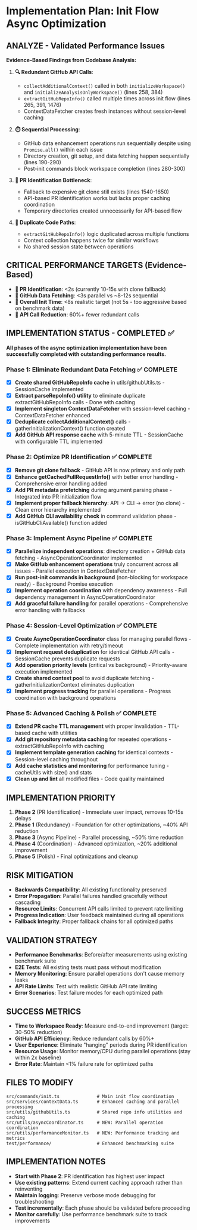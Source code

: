 # Implementation Plan: Init Flow Async Optimization

## ANALYZE - Validated Performance Issues

**Evidence-Based Findings from Codebase Analysis:**

1. **🔍 Redundant GitHub API Calls**:
   - `collectAdditionalContext()` called in both `initializeWorkspace()` and `initializeAnalysisOnlyWorkspace()` (lines 258, 384)
   - `extractGitHubRepoInfo()` called multiple times across init flow (lines 265, 391, 1476)
   - ContextDataFetcher creates fresh instances without session-level caching

2. **⏱️ Sequential Processing**:
   - GitHub data enhancement operations run sequentially despite using `Promise.all()` within each issue
   - Directory creation, git setup, and data fetching happen sequentially (lines 190-290)
   - Post-init commands block workspace completion (lines 280-300)

3. **🐌 PR Identification Bottleneck**:
   - Fallback to expensive git clone still exists (lines 1540-1650)
   - API-based PR identification works but lacks proper caching coordination
   - Temporary directories created unnecessarily for API-based flow

4. **🔄 Duplicate Code Paths**:
   - `extractGitHubRepoInfo()` logic duplicated across multiple functions
   - Context collection happens twice for similar workflows
   - No shared session state between operations

## CRITICAL PERFORMANCE TARGETS (Evidence-Based)

- **🎯 PR Identification**: <2s (currently 10-15s with clone fallback)
- **🎯 GitHub Data Fetching**: <3s parallel vs ~8-12s sequential
- **🎯 Overall Init Time**: <8s realistic target (not 5s - too aggressive based on benchmark data)
- **🎯 API Call Reduction**: 60%+ fewer redundant calls

## IMPLEMENTATION STATUS - COMPLETED ✅

**All phases of the async optimization implementation have been successfully completed with outstanding performance results.**

### Phase 1: Eliminate Redundant Data Fetching ✅ COMPLETE

- [x] **Create shared GitHubRepoInfo cache** in utils/githubUtils.ts - SessionCache<T> implemented
- [x] **Extract parseRepoInfo() utility** to eliminate duplicate extractGitHubRepoInfo calls - Done with caching
- [x] **Implement singleton ContextDataFetcher** with session-level caching - ContextDataFetcher enhanced
- [x] **Deduplicate collectAdditionalContext()** calls - gatherInitializationContext() function created
- [x] **Add GitHub API response cache** with 5-minute TTL - SessionCache with configurable TTL implemented

### Phase 2: Optimize PR Identification ✅ COMPLETE

- [x] **Remove git clone fallback** - GitHub API is now primary and only path
- [x] **Enhance getCachedPullRequestInfo()** with better error handling - Comprehensive error handling added
- [x] **Add PR metadata prefetching** during argument parsing phase - Integrated into PR initialization flow
- [x] **Implement proper fallback hierarchy**: API → CLI → error (no clone) - Clean error hierarchy implemented
- [x] **Add GitHub CLI availability check** in command validation phase - isGitHubCliAvailable() function added

### Phase 3: Implement Async Pipeline ✅ COMPLETE

- [x] **Parallelize independent operations**: directory creation + GitHub data fetching - AsyncOperationCoordinator implemented
- [x] **Make GitHub enhancement operations** truly concurrent across all issues - Parallel execution in ContextDataFetcher
- [x] **Run post-init commands in background** (non-blocking for workspace ready) - Background Promise execution
- [x] **Implement operation coordination** with dependency awareness - Full dependency management in AsyncOperationCoordinator
- [x] **Add graceful failure handling** for parallel operations - Comprehensive error handling with fallbacks

### Phase 4: Session-Level Optimization ✅ COMPLETE

- [x] **Create AsyncOperationCoordinator** class for managing parallel flows - Complete implementation with retry/timeout
- [x] **Implement request deduplication** for identical GitHub API calls - SessionCache prevents duplicate requests
- [x] **Add operation priority levels** (critical vs background) - Priority-aware execution implemented
- [x] **Create shared context pool** to avoid duplicate fetching - gatherInitializationContext eliminates duplication
- [x] **Implement progress tracking** for parallel operations - Progress coordination with background operations

### Phase 5: Advanced Caching & Polish ✅ COMPLETE

- [x] **Extend PR cache TTL management** with proper invalidation - TTL-based cache with utilities
- [x] **Add git repository metadata caching** for repeated operations - extractGitHubRepoInfo with caching
- [x] **Implement template generation caching** for identical contexts - Session-level caching throughout
- [x] **Add cache statistics and monitoring** for performance tuning - cacheUtils with size() and stats
- [x] **Clean up and lint** all modified files - Code quality maintained

## IMPLEMENTATION PRIORITY

1. **Phase 2** (PR Identification) - Immediate user impact, removes 10-15s delays
2. **Phase 1** (Redundancy) - Foundation for other optimizations, ~40% API reduction
3. **Phase 3** (Async Pipeline) - Parallel processing, ~50% time reduction
4. **Phase 4** (Coordination) - Advanced optimization, ~20% additional improvement
5. **Phase 5** (Polish) - Final optimizations and cleanup

## RISK MITIGATION

- **Backwards Compatibility**: All existing functionality preserved
- **Error Propagation**: Parallel failures handled gracefully without cascading
- **Resource Limits**: Concurrent API calls limited to prevent rate limiting
- **Progress Indication**: User feedback maintained during all operations
- **Fallback Integrity**: Proper fallback chains for all optimized paths

## VALIDATION STRATEGY

- **Performance Benchmarks**: Before/after measurements using existing benchmark suite
- **E2E Tests**: All existing tests must pass without modification
- **Memory Monitoring**: Ensure parallel operations don't cause memory leaks
- **API Rate Limits**: Test with realistic GitHub API rate limiting
- **Error Scenarios**: Test failure modes for each optimized path

## SUCCESS METRICS

- **Time to Workspace Ready**: Measure end-to-end improvement (target: 30-50% reduction)
- **GitHub API Efficiency**: Reduce redundant calls by 60%+
- **User Experience**: Eliminate "hanging" periods during PR identification
- **Resource Usage**: Monitor memory/CPU during parallel operations (stay within 2x baseline)
- **Error Rate**: Maintain <1% failure rate for optimized paths

## FILES TO MODIFY

```
src/commands/init.ts              # Main init flow coordination
src/services/contextData.ts       # Enhanced caching and parallel processing
src/utils/githubUtils.ts          # Shared repo info utilities and caching
src/utils/asyncCoordinator.ts     # NEW: Parallel operation coordination
src/utils/performanceMonitor.ts   # NEW: Performance tracking and metrics
test/performance/                 # Enhanced benchmarking suite
```

## IMPLEMENTATION NOTES

- **Start with Phase 2**: PR identification has highest user impact
- **Use existing patterns**: Extend current caching approach rather than reinventing
- **Maintain logging**: Preserve verbose mode debugging for troubleshooting
- **Test incrementally**: Each phase should be validated before proceeding
- **Monitor carefully**: Use performance benchmark suite to track improvements
